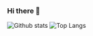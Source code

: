 ### Hi there 👋

![Github stats](https://github-readme-stats.vercel.app/api?username=PauloFerreira25&count_private=true)
![Top Langs](https://github-readme-stats.vercel.app/api/top-langs/?username=PauloFerreira25&hide=html)

<!--
**PauloFerreira25/PauloFerreira25** is a ✨ _special_ ✨ repository because its `README.md` (this file) appears on your GitHub profile.

Here are some ideas to get you started:

- 🔭 I’m currently working on ...
- 🌱 I’m currently learning ...
- 👯 I’m looking to collaborate on ...
- 🤔 I’m looking for help with ...
- 💬 Ask me about ...
- 📫 How to reach me: ...
- 😄 Pronouns: ...
- ⚡ Fun fact: ...
-->
